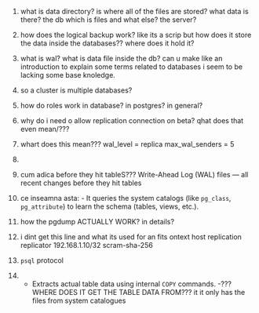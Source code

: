 1. what is data directory? is where all of the files are stored? what data is there? the db which is files and what else? the server?
2. how does the logical backup work? like its a scrip but how does it store the data inside the databases?? where does it hold it?
3. what is wal? what is data file inside the db? can u make like an introduction to explain some terms related to databases i seem to be lacking some base knoledge. 
4. so a cluster is multiple databases? 
5. how do roles work in database? in postgres? in general?
6. why do i need o allow replication connection on beta? qhat does that even mean/???
7. whart does this mean??? wal_level = replica
	max_wal_senders = 5
8.  


9. cum adica before they hit tableS??? Write-Ahead Log (WAL) files — all recent changes before they hit tables
10.  ce inseamna asta: - It queries the system catalogs (like `pg_class`, `pg_attribute`) to learn the schema (tables, views, etc.).
11. how the pgdump ACTUALLY WORK? in details?
12. i dint get this line and what its used for an fits ontext host    replication    replicator    192.168.1.10/32    scram-sha-256
13. `psql` protocol
14. - Extracts actual table data using internal `COPY` commands. -??? WHERE DOES IT GET THE TABLE DATA FROM??? it it only has the files from system catalogues

